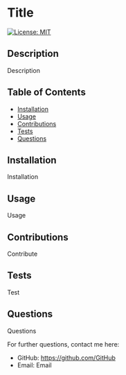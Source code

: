 # Title
[![License: MIT](https://img.shields.io/badge/License-MIT-yellow.svg)](https://opensource.org/licenses/MIT)
## Description
Description
## Table of Contents  
- [Installation](#installation)
- [Usage](#usage)
- [Contributions](#contributions)
- [Tests](#tests)
- [Questions](#questions)
## Installation
Installation
## Usage
Usage
## Contributions
Contribute
## Tests
Test
## Questions
Questions

For further questions, contact me here:
- GitHub: https://github.com/GitHub
- Email: Email
